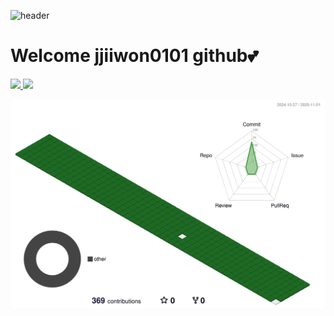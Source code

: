 ![header](https://capsule-render.vercel.app/api?type=waving&color=gradient&height=220&animation=fadeIn&section=footer&text=o(=•ェ•=)m&fontAlign=70)

#   Welcome jjiiwon0101 github💕
<link rel="preconnect" href="https://fonts.googleapis.com">
<link rel="preconnect" href="https://fonts.gstatic.com" crossorigin>
<link href="https://fonts.googleapis.com/css2?family=Press+Start+2P&display=swap" rel="stylesheet">



<a href="s">
  <img src="https://github-readme-stats.vercel.app/api?username=jjiiwon0101&theme=tokyonight&show_icons=true&text_color=e5e5f0&icon_color=707070&hide_border=true" width="50%" />
<img src="https://github-readme-stats.vercel.app/api/top-langs/?username=jjiiwon0101&layout=compact" width="50%">
 
![](./profile-3d-contrib/profile-green-animate.svg)











